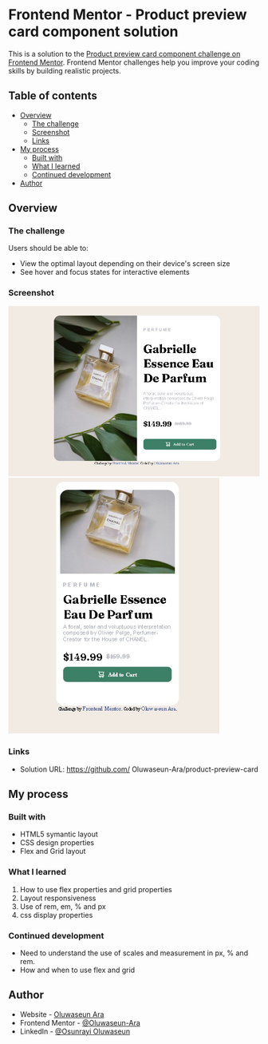 # Frontend Mentor - Product preview card component solution

This is a solution to the [Product preview card component challenge on Frontend Mentor](https://www.frontendmentor.io/challenges/product-preview-card-component-GO7UmttRfa). Frontend Mentor challenges help you improve your coding skills by building realistic projects.

## Table of contents

- [Overview](#overview)
  - [The challenge](#the-challenge)
  - [Screenshot](#screenshot)
  - [Links](#links)
- [My process](#my-process)
  - [Built with](#built-with)
  - [What I learned](#what-i-learned)
  - [Continued development](#continued-development)
- [Author](#author)

## Overview

### The challenge

Users should be able to:

- View the optimal layout depending on their device's screen size
- See hover and focus states for interactive elements

### Screenshot

![](./desktopview.jpg)
![](./mobileview.jpg)

### Links

- Solution URL: https://github.com/ Oluwaseun-Ara/product-preview-card

## My process

### Built with

- HTML5 symantic layout
- CSS design properties
- Flex and Grid layout

### What I learned
1. How to use flex properties and grid properties
2. Layout responsiveness
3. Use of rem, em, % and px
4. css display properties

### Continued development

- Need to understand the use of scales and measurement in px, % and rem.
- How and when to use flex and grid

## Author

- Website - [Oluwaseun Ara](https://github.com/Oluwaseun-Ara)
- Frontend Mentor - [@Oluwaseun-Ara](https://www.frontendmentor.io/profile/Oluwaseun-Ara)
- LinkedIn - [@Osunrayi Oluwaseun](https://www.linkedin.com/in/osunrayi-oluwaseun-b29472249)